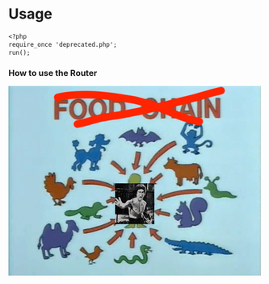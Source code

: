 Usage
=====

    <?php
    require_once 'deprecated.php';
    run();

### How to use the Router ###

<img src="https://github.com/donaldducky/deprecated/raw/master/router.png" width="500" height="376" alt="You know this is how it really works">
